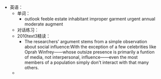 - 英语：
	- 单词：
		- outlook
		  feeble
		  estate
		  inhabitant
		  improper
		  garment
		  urgent
		  annual
		  moderate
		  augment
	- 对话练习：
	- 2010text3精读：
		- The researchers' argument stems from a simple observation about social influence:With the exception of a few celebrities like Oprah Winfrey——whose outsize presence is primarily a funtion of media, not interpersonal, influence——even the most members of a population simply don't interact with that many others.
	-
